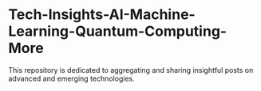 # Tech-Insights-AI-Machine-Learning-Quantum-Computing-More
This repository is dedicated to aggregating and sharing insightful posts on advanced and emerging technologies.
